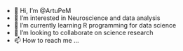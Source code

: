 - 👋 Hi, I’m @ArtuPeM
- 👀 I’m interested in Neuroscience and data analysis 
- 🌱 I’m currently learning R programming for data science
- 💞️ I’m looking to collaborate on science research
- 📫 How to reach me ...

<!---
ArtuPeM/ArtuPeM is a ✨ special ✨ repository because its `README.md` (this file) appears on your GitHub profile.
You can click the Preview link to take a look at your changes.
--->
